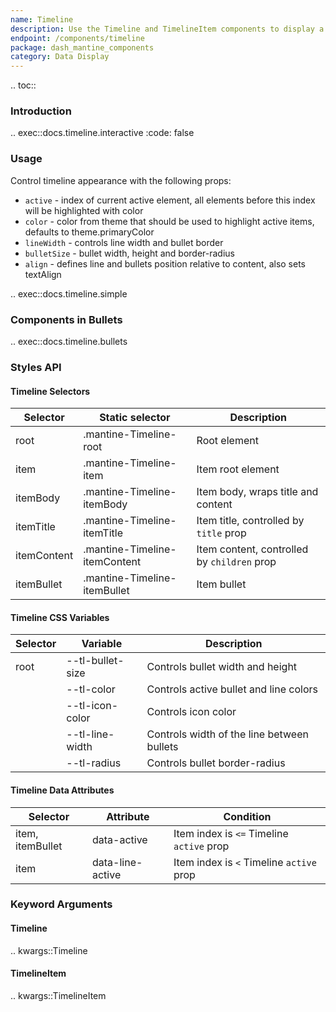 ```yaml
---
name: Timeline
description: Use the Timeline and TimelineItem components to display a list of events in chronological order.
endpoint: /components/timeline
package: dash_mantine_components
category: Data Display
---
```


.. toc::

### Introduction

.. exec::docs.timeline.interactive
    :code: false

### Usage

Control timeline appearance with the following props:

- `active` - index of current active element, all elements before this index will be highlighted with color
- `color` - color from theme that should be used to highlight active items, defaults to theme.primaryColor
- `lineWidth` - controls line width and bullet border
- `bulletSize` - bullet width, height and border-radius
- `align` - defines line and bullets position relative to content, also sets textAlign

.. exec::docs.timeline.simple


### Components in Bullets

.. exec::docs.timeline.bullets



    
### Styles API

#### Timeline Selectors

| Selector     | Static selector               | Description                               |
|-------------|-------------------------------|-------------------------------------------|
| root        | .mantine-Timeline-root        | Root element                             |
| item        | .mantine-Timeline-item        | Item root element                        |
| itemBody    | .mantine-Timeline-itemBody    | Item body, wraps title and content       |
| itemTitle   | .mantine-Timeline-itemTitle   | Item title, controlled by `title` prop   |
| itemContent | .mantine-Timeline-itemContent | Item content, controlled by `children` prop |
| itemBullet  | .mantine-Timeline-itemBullet  | Item bullet                              |

#### Timeline CSS Variables

| Selector | Variable          | Description                                 |
|----------|------------------|---------------------------------------------|
| root     | --tl-bullet-size | Controls bullet width and height           |
|          | --tl-color       | Controls active bullet and line colors     |
|          | --tl-icon-color  | Controls icon color                        |
|          | --tl-line-width  | Controls width of the line between bullets |
|          | --tl-radius      | Controls bullet border-radius              |

#### Timeline Data Attributes

| Selector        | Attribute       | Condition                                    |
|----------------|----------------|----------------------------------------------|
| item, itemBullet | data-active    | Item index is `<=` Timeline `active` prop   |
| item           | data-line-active | Item index is `<` Timeline `active` prop    |

### Keyword Arguments

#### Timeline

.. kwargs::Timeline

#### TimelineItem

.. kwargs::TimelineItem
